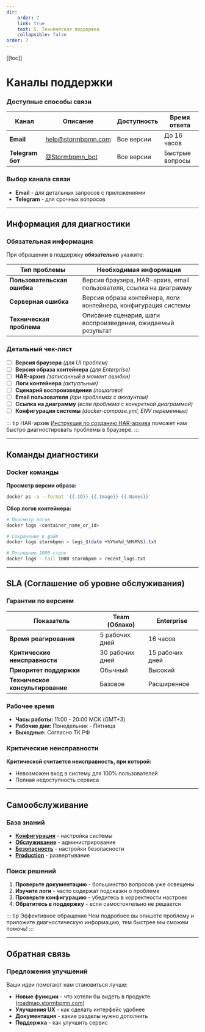 ```yaml
---
dir:
    order: 7
    link: true
    text: 5. Техническая поддержка
    collapsible: false
order: 7
---
```


[[toc]]

# Каналы поддержки

### Доступные способы связи

| Канал            | Описание                                     | Доступность | Время ответа    |
| ---------------- | -------------------------------------------- | ----------- | --------------- |
| **Email**        | help@stormbpmn.com                           | Все версии  | До 16 часов     |
| **Telegram бот** | [@Stormbpmn_bot](https://t.me/stormbpmn_bot) | Все версии  | Быстрые вопросы |

### Выбор канала связи

-   **Email** - для детальных запросов с приложениями
-   **Telegram** - для срочных вопросов

---

## Информация для диагностики

### Обязательная информация

При обращении в поддержку **обязательно** укажите:

| Тип проблемы                | Необходимая информация                                              |
| --------------------------- | ------------------------------------------------------------------- |
| **Пользовательская ошибка** | Версия браузера, HAR-архив, email пользователя, ссылка на диаграмму |
| **Серверная ошибка**        | Версия образа контейнера, логи контейнера, конфигурация системы     |
| **Техническая проблема**    | Описание сценария, шаги воспроизведения, ожидаемый результат        |

### Детальный чек-лист

-   [ ] **Версия браузера** _(для UI проблем)_
-   [ ] **Версия образа контейнера** _(для Enterprise)_
-   [ ] **HAR-архив** _(записанный в момент ошибки)_
-   [ ] **Логи контейнера** _(актуальные)_
-   [ ] **Сценарий воспроизведения** _(пошагово)_
-   [ ] **Email пользователя** _(при проблемах с аккаунтом)_
-   [ ] **Ссылка на диаграмму** _(если проблема с конкретной диаграммой)_
-   [ ] **Конфигурация системы** _(docker-compose.yml, ENV переменные)_

::: tip HAR-архив
[Инструкция по созданию HAR-архива](https://yandex.cloud/ru/docs/support/create-har) поможет нам быстро диагностировать проблемы в браузере.
:::

---

## Команды диагностики

### Docker команды

**Просмотр версии образа:**

```bash
docker ps -a --format '{{.ID}} {{.Image}} {{.Names}}'
```

**Сбор логов контейнера:**

```bash
# Просмотр логов
docker logs <container_name_or_id>

# Сохранение в файл
docker logs stormbpmn > logs_$(date +%Y%m%d_%H%M%S).txt

# Последние 1000 строк
docker logs --tail 1000 stormbpmn > recent_logs.txt
```

---

## SLA (Соглашение об уровне обслуживания)

### Гарантии по версиям

| Показатель                       | Team (Облако)   | Enterprise      |
| -------------------------------- | --------------- | --------------- |
| **Время реагирования**           | 5 рабочих дней  | 16 часов        |
| **Критические неисправности**    | 30 рабочих дней | 15 рабочих дней |
| **Приоритет поддержки**          | Обычный         | Высокий         |
| **Техническое консультирование** | Базовое         | Расширенное     |

### Рабочее время

-   **Часы работы:** 11:00 - 20:00 МСК (GMT+3)
-   **Рабочие дни:** Понедельник - Пятница
-   **Выходные:** Согласно ТК РФ

### Критические неисправности

**Критической считается неисправность, при которой:**

-   Невозможен вход в систему для 100% пользователей
-   Полная недоступность сервиса

---

## Самообслуживание

### База знаний

-   **[Конфигурация](../configure/README.md)** - настройка системы
-   **[Обслуживание](../operation/README.md)** - администрирование
-   **[Безопасность](../configure/SECURE.md)** - настройки безопасности
-   **[Production](../install/FULL_INSTALL.md)** - развертывание

### Поиск решений

1. **Проверьте документацию** - большинство вопросов уже освещены
2. **Изучите логи** - часто содержат подсказки о проблеме
3. **Проверьте конфигурацию** - убедитесь в корректности настроек
4. **Обратитесь в поддержку** - если самостоятельно не решается

::: tip Эффективное обращение
Чем подробнее вы опишете проблему и приложите диагностическую информацию, тем быстрее мы сможем помочь!
:::

---

## Обратная связь

### Предложения улучшений

Ваши идеи помогают нам становиться лучше:

-   **Новые функции** - что хотели бы видеть в продукте ([roadmap.stormbpmn.com](https://roadmap.stormbpmn.com))
-   **Улучшения UX** - как сделать интерфейс удобнее
-   **Документация** - какие разделы нужно дополнить
-   **Поддержка** - как улучшить сервис
